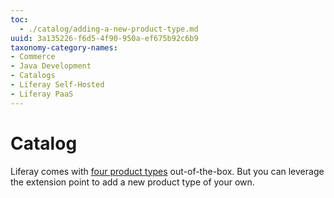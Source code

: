 ```yaml
---
toc:
  - ./catalog/adding-a-new-product-type.md
uuid: 3a135226-f6d5-4f90-950a-ef675b92c6b9
taxonomy-category-names:
- Commerce
- Java Development
- Catalogs
- Liferay Self-Hosted
- Liferay PaaS
---
```

# Catalog

Liferay comes with [four product types](../product-management/creating-and-managing-products/product-types.md) out-of-the-box. But you can leverage the extension point to add a new product type of your own.